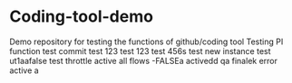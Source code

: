 # Coding-tool-demo
Demo repository for testing the functions of github/coding tool
Testing PI function
test
commit test 123
test
123
test
456s
test new instance
test ut1aafalse
test throttle active all flows -FALSEa
activedd
qa finalek
error
active
a
